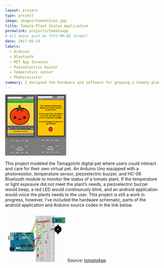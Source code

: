 ```yaml
---
layout: project
type: project
image: images/tomatoIcon.jpg
title: Tomato Plant Status Application
permalink: projects/tomatoapp
# All dates must be YYYY-MM-DD format!
date: 2017-05-15
labels:
  - Arduino
  - Bluetooth
  - MIT App Inventor
  - Piezoelectric buzzer
  - Temperature sensor
  - Photoresistor
summary: I designed the hardware and software for growing a tomato plant. The user will be notified via an Android application when the sensors detect whether the plant needs water or light.
---
```

<img class="ui left floated image" src="/images/AppPic.png" style="max-width: 200px;" style="max-height: 300px;"/>

This project modeled the Tamagotchi digital pet where users could interact and care for their own virtual pet. An Arduino Uno equipped with a photoresistor, temperature sensor, piezoelectric buzzer, and HC-06 Bluetooth module to monitor the status of a tomato plant. If the temperature or light exposure did not meet the plant’s needs, a piezoelectric buzzer would beep, a red LED would continuously blink, and an android application would voice the plants needs to the user. This project is still a work in progress, however, I’ve included the hardware schematic, parts of the android application and Arduino source codes in the link below.

<img class="ui centered image" src="/images/TomatoSchematic.PNG" style="max-width: 200px;" style="max-height: 300px;"/>
Source: <a href="https://github.com/victoria-soto/tomatoApp"><i class="large github icon"></i>tomatoApp</a>

